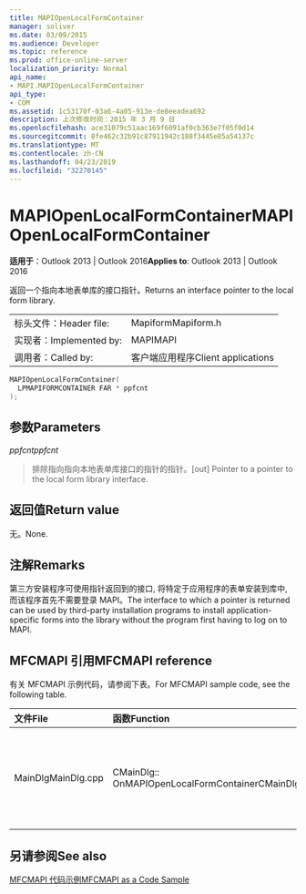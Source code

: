 ```yaml
---
title: MAPIOpenLocalFormContainer
manager: soliver
ms.date: 03/09/2015
ms.audience: Developer
ms.topic: reference
ms.prod: office-online-server
localization_priority: Normal
api_name:
- MAPI.MAPIOpenLocalFormContainer
api_type:
- COM
ms.assetid: 1c53170f-03a6-4a05-913e-de8eeadea692
description: 上次修改时间：2015 年 3 月 9 日
ms.openlocfilehash: ace31079c51aac169f6091af0cb363e7f05f0d14
ms.sourcegitcommit: 8fe462c32b91c87911942c188f3445e85a54137c
ms.translationtype: MT
ms.contentlocale: zh-CN
ms.lasthandoff: 04/23/2019
ms.locfileid: "32270145"
---
```

# <a name="mapiopenlocalformcontainer"></a><span data-ttu-id="c5924-103">MAPIOpenLocalFormContainer</span><span class="sxs-lookup"><span data-stu-id="c5924-103">MAPIOpenLocalFormContainer</span></span>

  
  
<span data-ttu-id="c5924-104">**适用于**：Outlook 2013 | Outlook 2016</span><span class="sxs-lookup"><span data-stu-id="c5924-104">**Applies to**: Outlook 2013 | Outlook 2016</span></span> 
  
<span data-ttu-id="c5924-105">返回一个指向本地表单库的接口指针。</span><span class="sxs-lookup"><span data-stu-id="c5924-105">Returns an interface pointer to the local form library.</span></span> 
  
|||
|:-----|:-----|
|<span data-ttu-id="c5924-106">标头文件：</span><span class="sxs-lookup"><span data-stu-id="c5924-106">Header file:</span></span>  <br/> |<span data-ttu-id="c5924-107">Mapiform</span><span class="sxs-lookup"><span data-stu-id="c5924-107">Mapiform.h</span></span>  <br/> |
|<span data-ttu-id="c5924-108">实现者：</span><span class="sxs-lookup"><span data-stu-id="c5924-108">Implemented by:</span></span>  <br/> |<span data-ttu-id="c5924-109">MAPI</span><span class="sxs-lookup"><span data-stu-id="c5924-109">MAPI</span></span>  <br/> |
|<span data-ttu-id="c5924-110">调用者：</span><span class="sxs-lookup"><span data-stu-id="c5924-110">Called by:</span></span>  <br/> |<span data-ttu-id="c5924-111">客户端应用程序</span><span class="sxs-lookup"><span data-stu-id="c5924-111">Client applications</span></span>  <br/> |
   
```cpp
MAPIOpenLocalFormContainer(
  LPMAPIFORMCONTAINER FAR * ppfcnt
);
```

## <a name="parameters"></a><span data-ttu-id="c5924-112">参数</span><span class="sxs-lookup"><span data-stu-id="c5924-112">Parameters</span></span>

 <span data-ttu-id="c5924-113">_ppfcnt_</span><span class="sxs-lookup"><span data-stu-id="c5924-113">_ppfcnt_</span></span>
  
> <span data-ttu-id="c5924-114">排除指向指向本地表单库接口的指针的指针。</span><span class="sxs-lookup"><span data-stu-id="c5924-114">[out] Pointer to a pointer to the local form library interface.</span></span>
    
## <a name="return-value"></a><span data-ttu-id="c5924-115">返回值</span><span class="sxs-lookup"><span data-stu-id="c5924-115">Return value</span></span>

<span data-ttu-id="c5924-116">无。</span><span class="sxs-lookup"><span data-stu-id="c5924-116">None.</span></span>
  
## <a name="remarks"></a><span data-ttu-id="c5924-117">注解</span><span class="sxs-lookup"><span data-stu-id="c5924-117">Remarks</span></span>

<span data-ttu-id="c5924-118">第三方安装程序可使用指针返回到的接口, 将特定于应用程序的表单安装到库中, 而该程序首先不需要登录 MAPI。</span><span class="sxs-lookup"><span data-stu-id="c5924-118">The interface to which a pointer is returned can be used by third-party installation programs to install application-specific forms into the library without the program first having to log on to MAPI.</span></span> 
  
## <a name="mfcmapi-reference"></a><span data-ttu-id="c5924-119">MFCMAPI 引用</span><span class="sxs-lookup"><span data-stu-id="c5924-119">MFCMAPI reference</span></span>

<span data-ttu-id="c5924-120">有关 MFCMAPI 示例代码，请参阅下表。</span><span class="sxs-lookup"><span data-stu-id="c5924-120">For MFCMAPI sample code, see the following table.</span></span>
  
|<span data-ttu-id="c5924-121">**文件**</span><span class="sxs-lookup"><span data-stu-id="c5924-121">**File**</span></span>|<span data-ttu-id="c5924-122">**函数**</span><span class="sxs-lookup"><span data-stu-id="c5924-122">**Function**</span></span>|<span data-ttu-id="c5924-123">**备注**</span><span class="sxs-lookup"><span data-stu-id="c5924-123">**Comment**</span></span>|
|:-----|:-----|:-----|
|<span data-ttu-id="c5924-124">MainDlg</span><span class="sxs-lookup"><span data-stu-id="c5924-124">MainDlg.cpp</span></span>  <br/> |<span data-ttu-id="c5924-125">CMainDlg:: OnMAPIOpenLocalFormContainer</span><span class="sxs-lookup"><span data-stu-id="c5924-125">CMainDlg::OnMAPIOpenLocalFormContainer</span></span>  <br/> |<span data-ttu-id="c5924-126">MFCMAPI 使用**MAPIOpenLocalFormContainer**方法打开要在新窗口中呈现的本地表单容器。</span><span class="sxs-lookup"><span data-stu-id="c5924-126">MFCMAPI uses the **MAPIOpenLocalFormContainer** method to open the local form container to render in a new window.</span></span>  <br/> |
   
## <a name="see-also"></a><span data-ttu-id="c5924-127">另请参阅</span><span class="sxs-lookup"><span data-stu-id="c5924-127">See also</span></span>



[<span data-ttu-id="c5924-128">MFCMAPI 代码示例</span><span class="sxs-lookup"><span data-stu-id="c5924-128">MFCMAPI as a Code Sample</span></span>](mfcmapi-as-a-code-sample.md)

